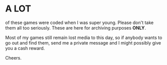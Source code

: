 # A LOT
of these games were coded when I was super young. Please don't take them all too seriously. These are here for archiving purposes **ONLY**.

Most of my games still remain lost media to this day, so if anybody wants to go out and find them, send me a private message and I might possibly give you a cash reward.

Cheers.

